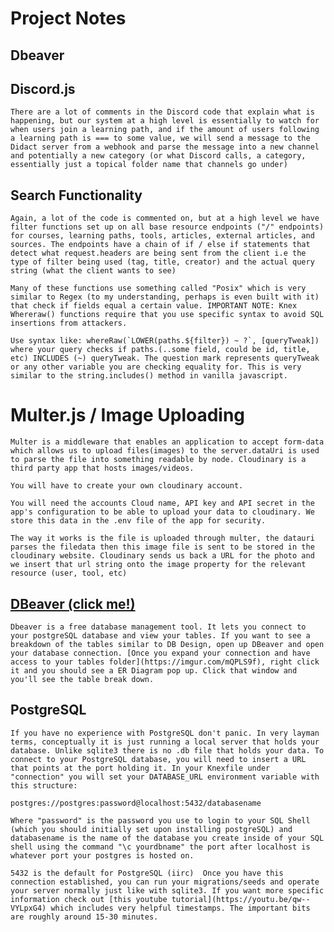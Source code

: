 # Project Notes

## Dbeaver

## Discord.js

    There are a lot of comments in the Discord code that explain what is happening, but our system at a high level is essentially to watch for when users join a learning path, and if the amount of users following a learning path is === to some value, we will send a message to the Didact server from a webhook and parse the message into a new channel and potentially a new category (or what Discord calls, a category, essentially just a topical folder name that channels go under)

## Search Functionality

    Again, a lot of the code is commented on, but at a high level we have filter functions set up on all base resource endpoints ("/" endpoints) for courses, learning paths, tools, articles, external articles, and sources. The endpoints have a chain of if / else if statements that detect what request.headers are being sent from the client i.e the type of filter being used (tag, title, creator) and the actual query string (what the client wants to see)

    Many of these functions use something called "Posix" which is very similar to Regex (to my understanding, perhaps is even built with it) that check if fields equal a certain value. IMPORTANT NOTE: Knex Whereraw() functions require that you use specific syntax to avoid SQL insertions from attackers.

    Use syntax like: whereRaw(`LOWER(paths.${filter}) ~ ?`, [queryTweak])
    where your query checks if paths.(..some field, could be id, title, etc) INCLUDES (~) queryTweak. The question mark represents queryTweak or any other variable you are checking equality for. This is very similar to the string.includes() method in vanilla javascript.

# Multer.js / Image Uploading

    Multer is a middleware that enables an application to accept form-data which allows us to upload files(images) to the server.dataUri is used to parse the file into something readable by node. Cloudinary is a third party app that hosts images/videos.

    You will have to create your own cloudinary account.

    You will need the accounts Cloud name, API key and API secret in the app's configuration to be able to upload your data to cloudinary. We store this data in the .env file of the app for security.

    The way it works is the file is uploaded through multer, the datauri parses the filedata then this image file is sent to be stored in the cloudinary website. Cloudinary sends us back a URL for the photo and we insert that url string onto the image property for the relevant resource (user, tool, etc)

## [DBeaver (click me!)](https://dbeaver.io/)

    Dbeaver is a free database management tool. It lets you connect to your postgreSQL database and view your tables. If you want to see a breakdown of the tables similar to DB Design, open up DBeaver and open your database connection. [Once you expand your connection and have access to your tables folder](https://imgur.com/mQPLS9f), right click it and you should see a ER Diagram pop up. Click that window and you'll see the table break down.

## PostgreSQL

    If you have no experience with PostgreSQL don't panic. In very layman terms, conceptually it is just running a local server that holds your database. Unlike sqlite3 there is no .db file that holds your data. To connect to your PostgreSQL database, you will need to insert a URL that points at the port holding it. In your Knexfile under "connection" you will set your DATABASE_URL environment variable with this structure:

    postgres://postgres:password@localhost:5432/databasename

    Where "password" is the password you use to login to your SQL Shell (which you should initially set upon installing postgreSQL) and databasename is the name of the database you create inside of your SQL shell using the command "\c yourdbname" the port after localhost is whatever port your postgres is hosted on.

    5432 is the default for PostgreSQL (iirc)  Once you have this connection established, you can run your migrations/seeds and operate your server normally just like with sqlite3. If you want more specific information check out [this youtube tutorial](https://youtu.be/qw--VYLpxG4) which includes very helpful timestamps. The important bits are roughly around 15-30 minutes.
